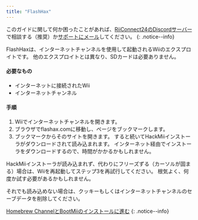 ```yaml
---
title: "FlashHax"
---
```


このガイドに関して何か困ったことがあれば、[RiiConnect24のDiscordサーバー](https://discord.gg/rc24)で相談する（推奨）か[サポートにメール](mailto:support@riiconnect24.net)してください。
{: .notice--info}

FlashHaxは、インターネットチャンネルを使用して起動されるWiiのエクスプロイトです。 他のエクスプロイトとは異なり、SDカードは必要ありません。

#### 必要なもの

- インターネットに接続されたWii
- インターネットチャンネル

#### 手順

1. Wiiでインターネットチャンネルを開きます。
2. ブラウザでflashax.comに移動し、ページをブックマークします。
3. ブックマークからそのサイトを開きます。 すると続いてHackMiiインストーラがダウンロードされて読み込まれます。 インターネット経由でインストーラをダウンロードするので、時間がかかるかもしれません。

HackMiiインストーラが読み込まれず、代わりにフリーズずる（カーソルが固まる）場合は、Wiiを再起動してステップ3を再試行してください。 根気よく、何度か試す必要があるかもしれません。

それでも読み込めない場合は、クッキーもしくはインターネットチャンネルのセーブデータを削除してください。

[Homebrew ChannelとBootMiiのインストールに進む](hbc)
{: .notice--info}

